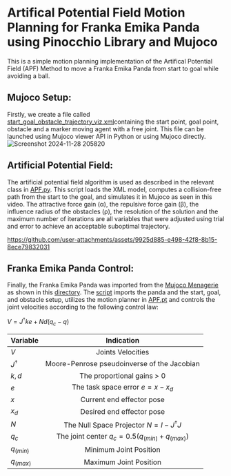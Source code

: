 # Artifical Potential Field Motion Planning for Franka Emika Panda using Pinocchio Library and Mujoco

This is a simple motion planning implementation of the Artifical Potential Field (APF) Method to move a Franka Emika Panda from start to goal while avoiding a ball.

## Mujoco Setup:
Firstly, we create a file called [start_goal_obstacle_trajectory_viz.xml](models/start_goal_obstacle_trajectory_viz.xml)containing the start point, goal point, obstacle and a marker moving agent with a free joint.
This file can be launched using Mujoco viewer API in Python or using Mujoco directly.
![Screenshot 2024-11-28 205820](https://github.com/user-attachments/assets/26a12c4f-fc0e-4281-9060-5d9ae8b1e3f9)

## Artificial Potential Field:
The artificial potential field algorithm is used as described in the relevant class in [APF.py](scripts/APF.py). This script loads the XML model, computes a collision-free path from the start to the goal, and simulates it in Mujoco as seen in this video. The attractive force gain (α), the repulsive force gain (β), the influence radius of the obstacles (ρ), the resolution of the solution and the maximum number of iterations are all variables that were adjusted using trial and error to achieve an acceptable suboptimal trajectory.

https://github.com/user-attachments/assets/9925d885-e498-42f8-8b15-8ece79832031

## Franka Emika Panda Control:
Finally, the Franka Emika Panda was imported from the [Mujoco Menagerie](https://github.com/google-deepmind/mujoco_menagerie/tree/main) as shown in this [directory](models/franka_emika_panda). The [script](scripts/Franka_Emika_Panda_Control.py) imports the panda and the start, goal, and obstacle setup, utilizes the motion planner in [APF.pt](scripts/APF.py) and controls the joint velocities according to the following control law:

$`V=J^†ke + Nd(q_c - q)`$

| Variable    | Indication                                   |
|-------------|:--------------------------------------------:|
|$`V`$        | Joints Velocities                            |
|$`J^†`$      | Moore-Penrose pseudoinverse of the Jacobian  |
|$`k,d`$      | The proportional gains > 0                   |
|$`e`$        | The task space error $`e = x - x_d `$        |
|$`x`$        | Current end effector pose                    |
|$`x_d`$      | Desired end effector pose                    |
|$`N`$        | The Null Space Projector $`N = I - J^†J `$   |
|$`q_c`$      | The joint center $`q_c = 0.5(q_(min) + q_(max))`$|
|$`q_(min)`$    | Minimum Joint Position                       |
|$`q_(max)`$    | Maximum Joint Position                       |
